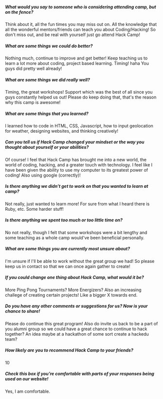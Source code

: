 ##### What would you say to someone who is considering attending camp, but on the fence?

Think about it, all the fun times you may miss out on. All the knowledge that
all the wonderful mentors/friends can teach you about Coding/Hacking! So don't
miss out, and be real with yourself just go attend Hack Camp!

##### What are some things we could do better?

Nothing much, continue to improve and get better! Keep teaching us to learn a
lot more about coding, project based learning. Timing! haha You guys did pretty
well already!

##### What are some things we did really well?

Timing, the great workshops! Support which was the best of all since you guys
constantly helped us out! Please do keep doing that, that's the reason why this
camp is awesome!

##### What are some things that you learned?

I learned how to code in HTML, CSS, Javascript, how to input geolocation for
weather, designing websites, and thinking creatively!

##### Can you tell us if Hack Camp changed your mindset or the way you thought about yourself or your abilities?

Of course! I feel that Hack Camp has brought me into a new world, the world of
coding, hacking, and a greater touch with technology. I feel like I have been
given the ability to use my computer to its greatest power of coding! Also using
google (correctly)!

##### Is there anything we didn’t get to work on that you wanted to learn at camp?

Not really, just wanted to learn more! For sure from what I heard there is Ruby,
etc. Some harder stuff!

##### Is there anything we spent too much or too little time on?

No not really, though I felt that some workshops were a bit lengthy and some
teaching as a whole camp would've been beneficial personally.

##### What are some things you are currently most unsure about?

I'm unsure if I'll be able to work without the great group we had! So please
keep us in contact so that we can once again gather to create!

##### If you could change one thing about Hack Camp, what would it be?

More Ping Pong Tournaments? More Energizers? Also an increasing challege of
creating certain projects! Like a bigger X towards end.

##### Do you have any other comments or suggestions for us? Now is your chance to share!

Please do continue this great program! Also do invite us back to be a part of
you alumni group so we could have a great chance to continue to hack together?
An idea maybe at a hackathon of some sort create a hackedu team?

##### How likely are you to recommend Hack Camp to your friends?

10

##### Check this box if you’re comfortable with parts of your responses being used on our website! 

Yes, I am comfortable.

